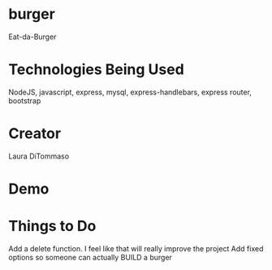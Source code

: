 # burger
Eat-da-Burger

# Technologies Being Used 
NodeJS, javascript, express, mysql, express-handlebars, express router, bootstrap 

# Creator 
Laura DiTommaso 

# Demo



# Things to Do

Add a delete function. I feel like that will really improve the project 
Add fixed options so someone can actually BUILD a burger

